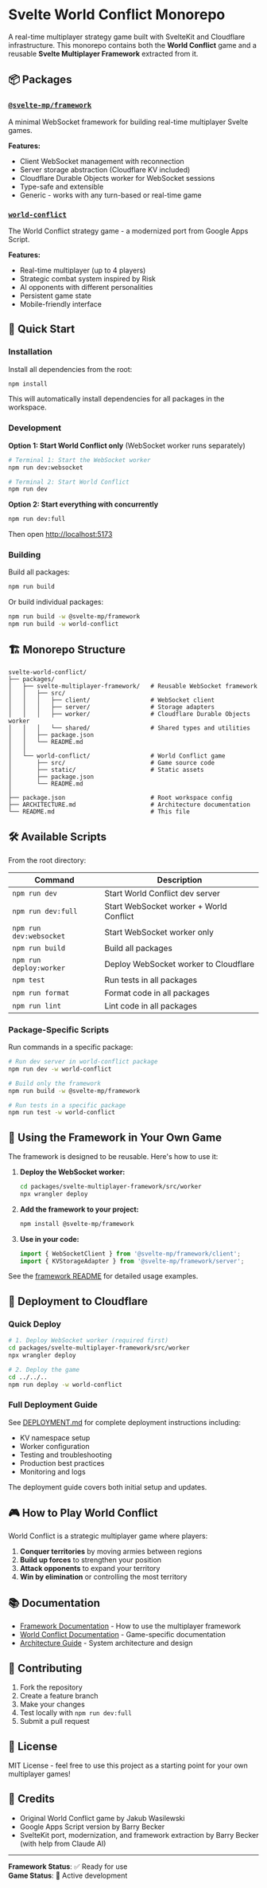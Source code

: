 # Svelte World Conflict Monorepo

A real-time multiplayer strategy game built with SvelteKit and Cloudflare infrastructure. This monorepo contains both the **World Conflict** game and a reusable **Svelte Multiplayer Framework** extracted from it.

## 📦 Packages

### [`@svelte-mp/framework`](./packages/svelte-multiplayer-framework)

A minimal WebSocket framework for building real-time multiplayer Svelte games.

**Features:**
- Client WebSocket management with reconnection
- Server storage abstraction (Cloudflare KV included)
- Cloudflare Durable Objects worker for WebSocket sessions
- Type-safe and extensible
- Generic - works with any turn-based or real-time game

### [`world-conflict`](./packages/world-conflict)

The World Conflict strategy game - a modernized port from Google Apps Script.

**Features:**
- Real-time multiplayer (up to 4 players)
- Strategic combat system inspired by Risk
- AI opponents with different personalities
- Persistent game state
- Mobile-friendly interface

## 🚀 Quick Start

### Installation

Install all dependencies from the root:

```bash
npm install
```

This will automatically install dependencies for all packages in the workspace.

### Development

**Option 1: Start World Conflict only** (WebSocket worker runs separately)

```bash
# Terminal 1: Start the WebSocket worker
npm run dev:websocket

# Terminal 2: Start World Conflict
npm run dev
```

**Option 2: Start everything with concurrently**

```bash
npm run dev:full
```

Then open [http://localhost:5173](http://localhost:5173)

### Building

Build all packages:

```bash
npm run build
```

Or build individual packages:

```bash
npm run build -w @svelte-mp/framework
npm run build -w world-conflict
```

## 🏗️ Monorepo Structure

```
svelte-world-conflict/
├── packages/
│   ├── svelte-multiplayer-framework/   # Reusable WebSocket framework
│   │   ├── src/
│   │   │   ├── client/                 # WebSocket client
│   │   │   ├── server/                 # Storage adapters
│   │   │   ├── worker/                 # Cloudflare Durable Objects worker
│   │   │   └── shared/                 # Shared types and utilities
│   │   ├── package.json
│   │   └── README.md
│   │
│   └── world-conflict/                 # World Conflict game
│       ├── src/                        # Game source code
│       ├── static/                     # Static assets
│       ├── package.json
│       └── README.md
│
├── package.json                        # Root workspace config
├── ARCHITECTURE.md                     # Architecture documentation
└── README.md                           # This file
```

## 🛠️ Available Scripts

From the root directory:

| Command | Description |
|---------|-------------|
| `npm run dev` | Start World Conflict dev server |
| `npm run dev:full` | Start WebSocket worker + World Conflict |
| `npm run dev:websocket` | Start WebSocket worker only |
| `npm run build` | Build all packages |
| `npm run deploy:worker` | Deploy WebSocket worker to Cloudflare |
| `npm test` | Run tests in all packages |
| `npm run format` | Format code in all packages |
| `npm run lint` | Lint code in all packages |

### Package-Specific Scripts

Run commands in a specific package:

```bash
# Run dev server in world-conflict package
npm run dev -w world-conflict

# Build only the framework
npm run build -w @svelte-mp/framework

# Run tests in a specific package
npm run test -w world-conflict
```

## 🎯 Using the Framework in Your Own Game

The framework is designed to be reusable. Here's how to use it:

1. **Deploy the WebSocket worker:**
   ```bash
   cd packages/svelte-multiplayer-framework/src/worker
   npx wrangler deploy
   ```

2. **Add the framework to your project:**
   ```bash
   npm install @svelte-mp/framework
   ```

3. **Use in your code:**
   ```typescript
   import { WebSocketClient } from '@svelte-mp/framework/client';
   import { KVStorageAdapter } from '@svelte-mp/framework/server';
   ```

See the [framework README](./packages/svelte-multiplayer-framework/README.md) for detailed usage examples.

## 🚀 Deployment to Cloudflare

### Quick Deploy

```bash
# 1. Deploy WebSocket worker (required first)
cd packages/svelte-multiplayer-framework/src/worker
npx wrangler deploy

# 2. Deploy the game
cd ../../..
npm run deploy -w world-conflict
```

### Full Deployment Guide

See [DEPLOYMENT.md](./DEPLOYMENT.md) for complete deployment instructions including:
- KV namespace setup
- Worker configuration
- Testing and troubleshooting
- Production best practices
- Monitoring and logs

The deployment guide covers both initial setup and updates.

## 🎮 How to Play World Conflict

World Conflict is a strategic multiplayer game where players:

1. **Conquer territories** by moving armies between regions
2. **Build up forces** to strengthen your position
3. **Attack opponents** to expand your territory
4. **Win by elimination** or controlling the most territory

## 📚 Documentation

- [Framework Documentation](./packages/svelte-multiplayer-framework/README.md) - How to use the multiplayer framework
- [World Conflict Documentation](./packages/world-conflict/README.md) - Game-specific documentation
- [Architecture Guide](./ARCHITECTURE.md) - System architecture and design

## 🤝 Contributing

1. Fork the repository
2. Create a feature branch
3. Make your changes
4. Test locally with `npm run dev:full`
5. Submit a pull request

## 📝 License

MIT License - feel free to use this project as a starting point for your own multiplayer games!

## 🙏 Credits

- Original World Conflict game by Jakub Wasilewski
- Google Apps Script version by Barry Becker
- SvelteKit port, modernization, and framework extraction by Barry Becker (with help from Claude AI)

---

**Framework Status**: ✅ Ready for use  
**Game Status**: 🚧 Active development
